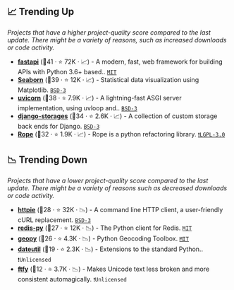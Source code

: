 ## 📈 Trending Up

_Projects that have a higher project-quality score compared to the last update. There might be a variety of reasons, such as increased downloads or code activity._

- <b><a href="https://github.com/tiangolo/fastapi">fastapi</a></b> (🥇41 ·  ⭐ 72K · 📈) - A modern, fast, web framework for building APIs with Python 3.6+ based.. <code><a href="http://bit.ly/34MBwT8">MIT</a></code>
- <b><a href="https://github.com/mwaskom/seaborn">Seaborn</a></b> (🥇39 ·  ⭐ 12K · 📈) - Statistical data visualization using Matplotlib. <code><a href="http://bit.ly/3aKzpTv">BSD-3</a></code>
- <b><a href="https://github.com/encode/uvicorn">uvicorn</a></b> (🥇38 ·  ⭐ 7.9K · 📈) - A lightning-fast ASGI server implementation, using uvloop and.. <code><a href="http://bit.ly/3aKzpTv">BSD-3</a></code>
- <b><a href="https://github.com/jschneier/django-storages">django-storages</a></b> (🥇34 ·  ⭐ 2.6K · 📈) - A collection of custom storage back ends for Django. <code><a href="http://bit.ly/3aKzpTv">BSD-3</a></code>
- <b><a href="https://github.com/python-rope/rope">Rope</a></b> (🥇32 ·  ⭐ 1.9K · 📈) - Rope is a python refactoring library. <code><a href="http://bit.ly/37RvQcA">❗️LGPL-3.0</a></code>

## 📉 Trending Down

_Projects that have a lower project-quality score compared to the last update. There might be a variety of reasons such as decreased downloads or code activity._

- <b><a href="https://github.com/httpie/cli">httpie</a></b> (🥈28 ·  ⭐ 32K · 📉) - A command line HTTP client, a user-friendly cURL replacement. <code><a href="http://bit.ly/3aKzpTv">BSD-3</a></code>
- <b><a href="https://github.com/redis/redis-py">redis-py</a></b> (🥈27 ·  ⭐ 12K · 📉) - The Python client for Redis. <code><a href="http://bit.ly/34MBwT8">MIT</a></code>
- <b><a href="https://github.com/geopy/geopy">geopy</a></b> (🥇26 ·  ⭐ 4.3K · 📉) - Python Geocoding Toolbox. <code><a href="http://bit.ly/34MBwT8">MIT</a></code>
- <b><a href="https://github.com/dateutil/dateutil">dateutil</a></b> (🥉19 ·  ⭐ 2.3K · 📉) - Extensions to the standard Python.. <code>❗Unlicensed</code>
- <b><a href="https://github.com/rspeer/python-ftfy">ftfy</a></b> (🥉12 ·  ⭐ 3.7K · 📉) - Makes Unicode text less broken and more consistent automagically. <code>❗Unlicensed</code>

